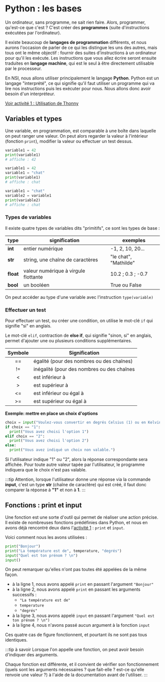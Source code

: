 ---
---

# Python : les bases

Un ordinateur, sans programme, ne sait rien faire.
Alors, programmer, qu'est-ce que c'est ? C'est créer des **programmes** (suite d'instructions exécutées par l'ordinateur).

Il existe beaucoup de **langages de programmation** différents, et nous aurons l'occasion de parler de ce qui les distingue les uns des autres, mais tous ont le même objectif : fournir des suites d'instructions à un ordinateur pour qu'il les exécute. Les instructions que vous allez écrire seront ensuite traduites en **langage machine**, qui est le seul à être directement utilisable par le processeur.

En NSI, nous allons utiliser principalement le langage **Python**.
Python est un langage "interprété", ce qui signifie qu'il faut utiliser un programme qui va lire nos instructions puis les exécuter pour nous. Nous allons donc avoir besoin d'un interpréteur.

[Voir activité 1 : Utilisation de Thonny](/nsi-1ere/python-acti1.md)

## Variables et types

Une variable, en programmation, est comparable à une boîte dans laquelle on peut ranger une valeur. On peut alors regarder la valeur à l'intérieur (fonction `print`), modifier la valeur ou effectuer un test dessus.

```python
variable1 = 42
print(variable1)
# affiche : 42
```

```python
variable1 = 42
variable1 = "chat"
print(variable1)
# affiche : chat
```

```python
variable1 = "chat"
variable2 = variable1
print(variable2)
# affiche : chat
```

### Types de variables

Il existe quatre types de variables dits "primitifs", ce sont les types de base :

| type      | signification                        | exemples              |
| --------- | ------------------------------------ | --------------------- |
| **int**   | entier numérique                     | -1, 2, 10, 20...      |
| **str**   | string, une chaîne de caractères     | "le chat", "Mathilde" |
| **float** | valeur numérique à virgule flottante | 10.2 ; 0.3 ; -0.7     |
| **bool**  | un booléen                           | True ou False         |

On peut accéder au type d'une variable avec l'instruction `type(variable)`

### Effectuer un test

Pour effectuer un test, ou créer une condition, on utilise le mot-clé `if` qui signifie "si" en anglais.

Le mot-clé `elif`, contraction de **else if**, qui signifie "sinon, si" en anglais, permet d'ajouter une ou plusieurs conditions supplémentaires.

| Symbole | Signification                              |
| :-----: | ------------------------------------------ |
|   ==    | égalité (pour des nombres ou des chaînes)  |
|   !=    | inégalité (pour des nombres ou des chaînes |
|    <    | est inférieur à                            |
|    >    | est supérieur à                            |
|   <=    | est inférieur ou égal à                    |
|   >=    | est supérieur ou égal à                    |

**Exemple: mettre en place un choix d'options**

```python
choix = input("Voulez-vous convertir en degrés Celsius (1) ou en Kelvin (2) ? \n")
if choix == "1":
  print("Vous avez choisi l'option 1")
elif choix == "2":
  print("Vous avez choisi l'option 2")
else:
  print("Vous avez indiqué un choix non valable.")
```

Si l'utilisateur indique "1" ou "2", alors la réponse correspondante sera affichée. Pour toute autre valeur tapée par l'utilisateur, le programme indiquera que le choix n'est pas valable.

:::tip
Attention, lorsque l'utilisateur donne une réponse via la commande **input**, c'est un type **str** (chaîne de caractère) qui est créé, il faut donc comparer la réponse à **"1"** et non à **1**.
:::

## Fonctions : print et input

Une fonction est une sorte d'outil qui permet de réaliser une action précise. Il existe de nombreuses fonctions prédéfinies dans Python, et nous en avons déjà rencontré deux dans l'[activité 1](/nsi-1ère/python-acti1.md) : `print` et `input`.

Voici comment nous les avons utilisées :

```python
print("Bonjour")
print("La température est de", temperature, "degrés")
input("Quel est ton prénom ? \n")
input()
```

On peut remarquer qu'elles n'ont pas toutes été appelées de la même façon.

- à la ligne 1, nous avons appelé `print` en passant l'argument `"Bonjour"`
- à la ligne 2, nous avons appelé `print` en passant les arguments successifs :
  - `"La température est de"`
  - `temperature`
  - `"degrés"`
- à la ligne 3, nous avons appelé `input` en passant l'argument `"Quel est ton prénom ? \n")`
- à la ligne 4, nous n'avons passé aucun argument à la fonction `input`

Ces quatre cas de figure fonctionnent, et pourtant ils ne sont pas tous identiques.

:::tip à savoir
Lorsque l'on appelle une fonction, on peut avoir besoin d'indiquer des arguments.

Chaque fonction est différente, et il convient de vérifier son fonctionnement (quels sont les arguments nécessaires ? que fait-elle ? est-ce qu'elle renvoie une valeur ?) à l'aide de la documentation avant de l'utiliser.
:::

